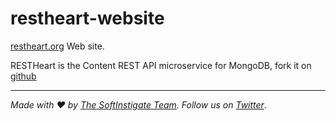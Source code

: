 restheart-website
=================

[restheart.org](https://restheart.org) Web site.

RESTHeart is the Content REST API microservice for MongoDB, fork it on [github](https://github.com/SoftInstigate/restheart)

<hr></hr>

_Made with :heart: by [The SoftInstigate Team](https://www.softinstigate.com/). Follow us on [Twitter](https://twitter.com/softinstigate)_.

